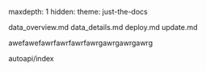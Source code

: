 maxdepth: 1
hidden:
theme: just-the-docs

data_overview.md
data_details.md
deploy.md
update.md

awefawefawrfawrfawrfawrgawrgawrgawrg

autoapi/index
